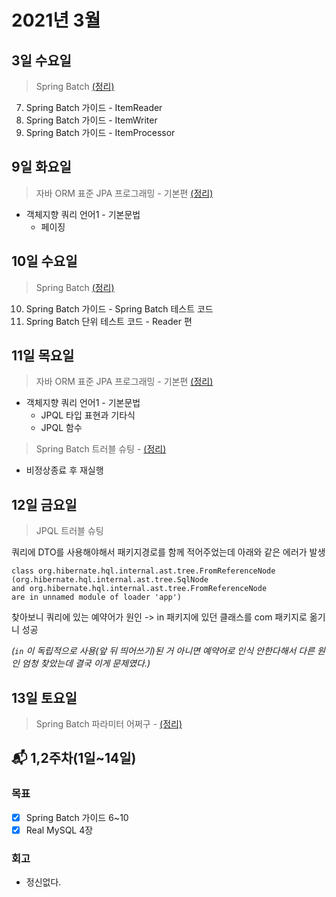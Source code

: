 # 2021년 3월

## 3일 수요일

> Spring Batch [(정리)](../spring/spring-batch/guide.md)

7. Spring Batch 가이드 - ItemReader
8. Spring Batch 가이드 - ItemWriter
9. Spring Batch 가이드 - ItemProcessor

## 9일 화요일

> 자바 ORM 표준 JPA 프로그래밍 - 기본편 [(정리)](../database/jpa/orm_jpa_basic.md)

- 객체지향 쿼리 언어1 - 기본문법
    - 페이징

## 10일 수요일

> Spring Batch [(정리)](../spring/spring-batch/guide.md)

10. Spring Batch 가이드 - Spring Batch 테스트 코드
11. Spring Batch 단위 테스트 코드 - Reader 편

## 11일 목요일

> 자바 ORM 표준 JPA 프로그래밍 - 기본편 [(정리)](../database/jpa/orm_jpa_basic.md)

- 객체지향 쿼리 언어1 - 기본문법
    - JPQL 타입 표현과 기타식
    - JPQL 함수

> Spring Batch 트러블 슈팅 - [(정리)](../spring/spring-batch/trouble_shooting.md)
 
- 비정상종료 후 재실행 

## 12일 금요일

> JPQL 트러블 슈팅

쿼리에 DTO를 사용해야해서 패키지경로를 함께 적어주었는데 아래와 같은 에러가 발생

```class org.hibernate.hql.internal.ast.tree.SqlNode cannot be cast to 
class org.hibernate.hql.internal.ast.tree.FromReferenceNode 
(org.hibernate.hql.internal.ast.tree.SqlNode 
and org.hibernate.hql.internal.ast.tree.FromReferenceNode 
are in unnamed module of loader 'app')
```

찾아보니 쿼리에 있는 예약어가 원인 -> in 패키지에 있던 클래스를 com 패키지로 옮기니 성공

_(`in` 이 독립적으로 사용(앞 뒤 띄어쓰기)된 거 아니면 예약어로 인식 안한다해서 다른 원인 엄청 찾았는데 결국 이게 문제였다.)_

## 13일 토요일 

> Spring Batch 파라미터 어쩌구 - [(정리)](../spring/spring-batch/practice.md)



## 📬 1,2주차(1일~14일)

### 목표

- [x] Spring Batch 가이드 6~10
- [x] Real MySQL 4장

### 회고

- 정신없다. 
